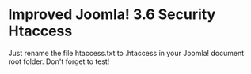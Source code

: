 # Improved Joomla! 3.6 Security Htaccess
Just rename the file htaccess.txt to .htaccess in your Joomla! document root folder.
Don't forget to test!
